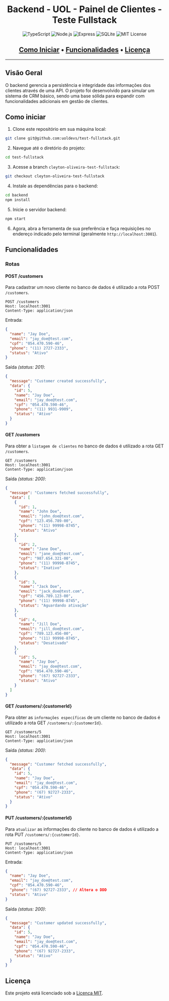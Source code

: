 <h1 align="center">
  <img width="224px"/><br/>
    Backend - UOL - Painel de Clientes - Teste Fullstack
</h1>

<p align="center">
  <img src="https://img.shields.io/badge/TypeScript-5.6.3-blue?style=for-the-badge&logo=typescript" alt="TypeScript" />
  <img src="https://img.shields.io/badge/Node.js-20.15.0-green?style=for-the-badge&logo=node.js" alt="Node.js" />
  <img src="https://img.shields.io/badge/Express-4.21.1-lightgrey?style=for-the-badge&logo=express" alt="Express" />
  <img src="https://img.shields.io/badge/SQLite-5.1.7-lightblue?style=for-the-badge&logo=sqlite" alt="SQLite" />
  <img src="https://img.shields.io/badge/License-MIT-brightgreen?style=for-the-badge" alt="MIT License" />
</p>

<h2 align="center">
  <a href="#como-iniciar">Como Iniciar</a> •
  <a href="#funcionalidades">Funcionalidades</a> •
  <a href="#licença">Licença</a>
</h2>

---

## Visão Geral

O backend gerencia a persistência e integridade das informações dos clientes através de uma API. O projeto foi desenvolvido para simular um sistema de CRM básico, sendo uma base sólida para expandir com funcionalidades adicionais em gestão de clientes.

## Como iniciar

1. Clone este repositório em sua máquina local:

```bash
git clone git@github.com:uoldevs/test-fullstack.git
```

2. Navegue até o diretório do projeto:

```bash
cd test-fullstack
```

3. Acesse a branch `cleyton-oliveira-test-fullstack`:

```bash
git checkout cleyton-oliveira-test-fullstack
```

4. Instale as dependências para o backend:

```bash
cd backend
npm install
```

5. Inicie o servidor backend:

```bash
npm start
```

6. Agora, abra a ferramenta de sua preferência e faça requisições no endereço indicado pelo terminal (geralmente `http://localhost:3001`).

## Funcionalidades

### Rotas

#### POST /customers

Para cadastrar um novo cliente no banco de dados é utilizado a rota POST `/customers`.

```http
POST /customers
Host: localhost:3001
Content-Type: application/json
```

Entrada:

```json
{
  "name": "Jay Doe",
  "email": "jay_doe@test.com",
  "cpf": "054.470.590-46",
  "phone": "(11) 2727-2333",
  "status": "Ativo"
}
```

Saída _(status: 201)_:

```json
{
  "message": "Customer created successfully",
  "data": {
    "id": 5,
    "name": "Jay Doe",
    "email": "jay_doe@test.com",
    "cpf": "054.470.590-46",
    "phone": "(11) 9931-9909",
    "status": "Ativo"
  }
}
```

#### GET /customers

Para obter a `listagem de clientes` no banco de dados é utilizado a rota GET `/customers`.

```http
GET /customers
Host: localhost:3001
Content-Type: application/json
```

Saída _(status: 200)_:

```json
{
  "message": "Customers fetched successfully",
  "data": [
    {
      "id": 1,
      "name": "John Doe",
      "email": "john_doe@test.com",
      "cpf": "123.456.789-00",
      "phone": "(11) 99998-8745",
      "status": "Ativo"
    },
    {
      "id": 2,
      "name": "Jane Doe",
      "email": "jane_doe@test.com",
      "cpf": "987.654.321-00",
      "phone": "(11) 99998-8745",
      "status": "Inativo"
    },
    {
      "id": 3,
      "name": "Jack Doe",
      "email": "jack_doe@test.com",
      "cpf": "456.789.123-00",
      "phone": "(11) 99998-8745",
      "status": "Aguardando ativação"
    },
    {
      "id": 4,
      "name": "Jill Doe",
      "email": "jill_doe@test.com",
      "cpf": "789.123.456-00",
      "phone": "(11) 99998-8745",
      "status": "Desativado"
    },
    {
      "id": 5,
      "name": "Jay Doe",
      "email": "jay_doe@test.com",
      "cpf": "054.470.590-46",
      "phone": "(67) 92727-2333",
      "status": "Ativo"
    }
  ]
}
```

#### GET /customers/:{customerId}

Para obter as `informações específicas` de um cliente no banco de dados é utilizado a rota GET `/customers/:{customerId}`.

```http
GET /customers/5
Host: localhost:3001
Content-Type: application/json
```

Saída _(status: 200)_:

```json
{
  "message": "Customer fetched successfully",
  "data": {
    "id": 5,
    "name": "Jay Doe",
    "email": "jay_doe@test.com",
    "cpf": "054.470.590-46",
    "phone": "(67) 92727-2333",
    "status": "Ativo"
  }
}
```

#### PUT /customers/:{customerId}

Para `atualizar` as informações do cliente no banco de dados é utilizado a rota PUT `/customers/:{customerId}`.

```http
PUT /customers/5
Host: localhost:3001
Content-Type: application/json
```

Entrada:

```json
{
  "name": "Jay Doe",
  "email": "jay_doe@test.com",
  "cpf": "054.470.590-46",
  "phone": "(67) 92727-2333", // Altera o DDD
  "status": "Ativo"
}
```

Saída _(status: 200)_:

```json
{
  "message": "Customer updated successfully",
  "data": {
    "id": 5,
    "name": "Jay Doe",
    "email": "jay_doe@test.com",
    "cpf": "054.470.590-46",
    "phone": "(67) 92727-2333",
    "status": "Ativo"
  }
}
```

## Licença

Este projeto está licenciado sob a [Licença MIT](LICENSE).
